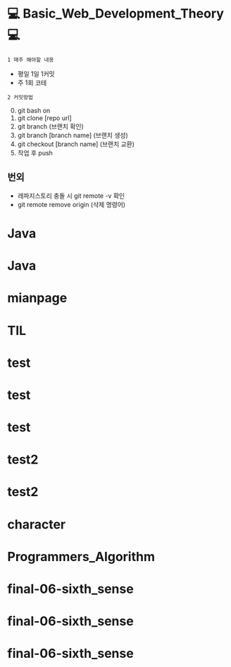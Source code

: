 # :computer: Basic_Web_Development_Theory :computer:

`1 매주 해야할 내용`

- 평일 1일 1커밋
-  주 1회 코테

`2 커밋방법`

0. git bash on
1. git clone [repo url]
2. git branch (브랜치 확인)
3. git branch [branch name] (브랜치 생성)
4. git checkout [branch name] (브랜치 교환)
5. 작업 후 push

## 번외
- 레파지스토리 충돌 시 git remote -v 확인
- git remote remove origin (삭제 명령어)

# Java
# Java
# mianpage
# TIL
# test
# test
# test
# test2
# test2
# character
# Programmers_Algorithm
# final-06-sixth_sense
# final-06-sixth_sense
# final-06-sixth_sense
